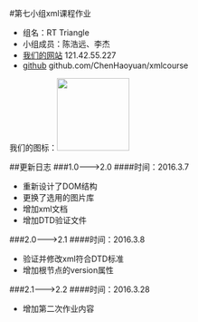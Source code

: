 #第七小组xml课程作业

* 组名：RT Triangle
* 小组成员：陈浩远、李杰
* [我们的网站](http://121.42.55.227/)  121.42.55.227
* [github](https://github.com/ChenHaoyuan/xmlcourse)  github.com/ChenHaoyuan/xmlcourse

我们的图标：<img src="http://121.42.55.227/icon.png" width="128" height="128" />

##更新日志
###1.0--->2.0
####时间：2016.3.7
* 重新设计了DOM结构
* 更换了选用的图片库
* 增加xml文档
* 增加DTD验证文件

###2.0--->2.1
####时间：2016.3.8
* 验证并修改xml符合DTD标准
* 增加根节点的version属性

###2.1--->2.2
####时间：2016.3.28
* 增加第二次作业内容

